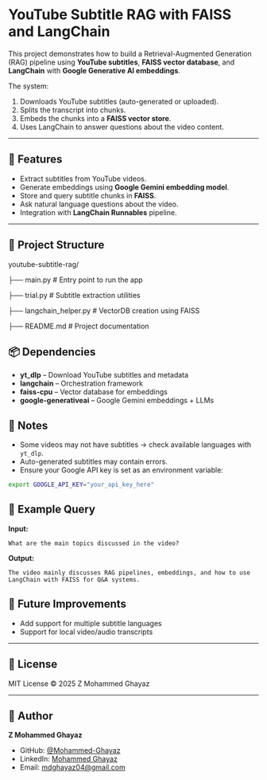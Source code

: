 # YouTube Subtitle RAG with FAISS and LangChain

This project demonstrates how to build a Retrieval-Augmented Generation (RAG) pipeline using **YouTube subtitles**, **FAISS vector database**, and **LangChain** with **Google Generative AI embeddings**.

The system:
1. Downloads YouTube subtitles (auto-generated or uploaded).
2. Splits the transcript into chunks.
3. Embeds the chunks into a **FAISS vector store**.
4. Uses LangChain to answer questions about the video content.

---

## 🚀 Features
- Extract subtitles from YouTube videos.
- Generate embeddings using **Google Gemini embedding model**.
- Store and query subtitle chunks in **FAISS**.
- Ask natural language questions about the video.
- Integration with **LangChain Runnables** pipeline.

---

## 📂 Project Structure

youtube-subtitle-rag/

├── main.py # Entry point to run the app

├── trial.py # Subtitle extraction utilities

├── langchain_helper.py # VectorDB creation using FAISS

├── README.md # Project documentation

## 📦 Dependencies

- **yt_dlp** – Download YouTube subtitles and metadata  
- **langchain** – Orchestration framework  
- **faiss-cpu** – Vector database for embeddings  
- **google-generativeai** – Google Gemini embeddings + LLMs

## 📝 Notes

- Some videos may not have subtitles → check available languages with `yt_dlp`.  
- Auto-generated subtitles may contain errors.  
- Ensure your Google API key is set as an environment variable: 

```bash
export GOOGLE_API_KEY="your_api_key_here"
```

## 📖 Example Query

**Input:**

```text
What are the main topics discussed in the video?
```

**Output:**

```text
The video mainly discusses RAG pipelines, embeddings, and how to use LangChain with FAISS for Q&A systems.
```

## 🚀 Future Improvements

- Add support for multiple subtitle languages  
- Support for local video/audio transcripts

---

## 📜 License

MIT License © 2025 Z Mohammed Ghayaz

---

## 👤 Author

**Z Mohammed Ghayaz**  
- GitHub: [@Mohammed-Ghayaz](https://github.com/Mohammed-Ghayaz)  
- LinkedIn: [Mohammed Ghayaz](https://www.linkedin.com/in/mohammed-ghayaz/)  
- Email: mdghayaz04@gmail.com 


